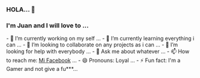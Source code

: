 ### HOLA... 👋
<!--
**winderfree/winderfree** is a ✨ _special_ ✨ repository because its `README.md` (this file) appears on your GitHub profile.
Here are some ideas to get you started:
"Tener esto en cuenta..."
-->
<h3>I'm Juan and I will love to ...</h3>
- 🔭 I’m currently working on my self ...
- 🌱 I’m currently learning everything i can ...
- 👯 I’m looking to collaborate on any projects as i can ...
- 🤔 I’m looking for help with everybody ...
- 💬 Ask me about whatever ...
- 📫 How to reach me: <a href="https://web.facebook.com/john0096">Mi Facebook</a> ...
- 😄 Pronouns: Loyal ...
- ⚡ Fun fact: I'm a Gamer and not give a fu***...

